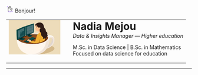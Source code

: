 <p>
 <img src="assets/img/profile/wave.gif" alt="Hi" width="20" />
  Bonjour!
</p>

<table>
  <tr>
    <td width="160" valign="top">
      <img src="assets/img/profile/icon_presentation.png" alt="Portrait de Nadia Mejou" width="140">
    </td>
    <td valign="middle">
      <h1 style="margin:0;">Nadia Mejou</h1>
      <em>Data & Insights Manager — Higher education</em>
   <p>
    M.Sc. in Data Science | B.Sc. in Mathematics
   </br> Focused on data science for education
      </p>
    </td>
  </tr>
</table>

<hr>
